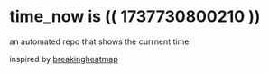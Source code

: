 # time_now is (( 1737730800210 ))

an automated repo that shows the currnent time

inspired by [breakingheatmap](https://github.com/breakingheatmap/breakingheatmap)